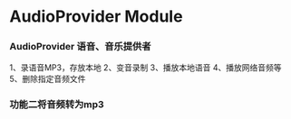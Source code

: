 # AudioProvider Module

### AudioProvider 语音、音乐提供者
1、录语音MP3，存放本地
2、变音录制
3、播放本地语音
4、播放网络音频等
5、删除指定音频文件

### 功能二将音频转为mp3
